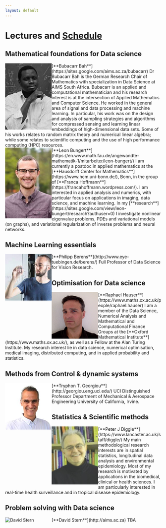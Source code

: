 ```yaml
---
layout: default
---
```


# Lectures and [Schedule](https://github.com/QLA-ML-DS/QLA-ML-DS.github.io/blob/main/DTP-DS_Schedule.pdf)

## Mathematical foundations for Data science

<div class='orgWrapper'>
<img align="left" src="/assets/images/bb.jpg" alt="Bubacarr Bah" width="150">
<div class='bioWrapper'>
[**Bubacarr Bah**](https://sites.google.com/aims.ac.za/bubacarr) Dr Bubacarr Bah is the German Research Chair of Mathematics with specialization in Data Science at AIMS South Africa.
Bubacarr is an applied and computational mathematician and his research interest is at the intersection of Applied Mathematics and Computer Science. He worked in the general area of signal and data processing and machine learning. In particular, his work was on the design and analysis of sampling strategies and algorithms for compressed sensing and learning linear embeddings of high-dimensional data sets. Some of his works relates to random matrix theory and numerical linear algebra; while some relates to scientific computing and the use of high performance computing (HPC) resources.
</div>
</div>

<div class='orgWrapper'>
<img align="left" src="/assets/images/lb.jpg" alt="Leon Bungert" width="150">
<div class='bioWrapper'>
[**Leon Bungert**](https://en.www.math.fau.de/angewandte-mathematik-1/mitarbeiter/leon-bungert/) I am currently a postdoc in applied mathematics at the 
[**Hausdorff Center for Mathematics**](https://www.hcm.uni-bonn.de/), Bonn, in the group of [**Franca Hoffmann**](https://francahoffmann.wordpress.com/).
I am interested in applied analysis and numerics, with particular focus on applications in imaging, data science, and machine learning. 
In my [**research**](https://sites.google.com/view/leon-bungert/research?authuser=0) I investigate nonlinear eigenvalue problems, PDEs and variational models (on graphs), and variational regularization of inverse problems and neural networks. 
</div>
</div>


## Machine Learning essentials

<div class='orgWrapper'>
<img align="left" src="/assets/images/pb.jpg" alt="Philipp Berens" width="150">
<div class='bioWrapper'>
[**Philipp Berens**](http://www.eye-tuebingen.de/berens/) Full Professor of Data Science for Vision Research.
</div>
</div>


## Optimisation for Data science

<div class='orgWrapper'>
<img align="left" src="/assets/images/rh.png" alt="Raphael Hauser" width="150">
<div class='bioWrapper'>
[**Raphael Hauser**](https://www.maths.ox.ac.uk/people/raphael.hauser)  I am a member of the Data Science, 
Numerical Analysis and Mathematical and Computational Finance Groups at the [**Oxford Mathematical Institute**](https://www.maths.ox.ac.uk/), as well as a Fellow at the Alan Turing Institute.
 My research interest lie in data science, numerical optimisation, 
medical imaging, distributed computing, and in applied probability and statistics.
</div>
</div>


## Methods from Control & dynamic systems

<div class='orgWrapper'>
<img align="left" src="/assets/images/ttg.jpg" alt="Tryphon T. Georgiou" width="150">
<div class='bioWrapper'>
[**Tryphon T. Georgiou**](http://georgiou.eng.uci.edu/) UCI Distinguished Professor
Department of Mechanical & Aerospace Engineering
University of California, Irvine.
</div>
</div>



## Statistics & Scientific methods 

<div class='orgWrapper'>
<img align="left" src="/assets/images/pjd.jpg" alt="Peter J Diggle" width="150">
<div class='bioWrapper'>
[**Peter J Diggle**](https://www.lancaster.ac.uk/staff/diggle/) My main methodological research interests are in spatial statistics, longitudinal data analysis and environmental epidemiology. Most of my research is motivated by applications in the biomedical, clinical or health sciences. 
I am particularly interested in real-time health surveillance and in tropical disease epidemiology.
</div>
</div>


## Problem solving with Data science
<div class='orgWrapper'>
<img align="left" src="..." alt="David Stern" width="150">
<div class='bioWrapper'>
[**David Stern**](http://aims.ac.za) TBA
</div>
</div>







